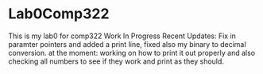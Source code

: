 # Lab0Comp322

This is my lab0 for comp322
Work In Progress 
Recent Updates: Fix in paramter pointers and added a print line, fixed also my binary to decimal conversion.
at the moment: working on how to print it out properly and also checking all numbers to see if they work and print as they should.
